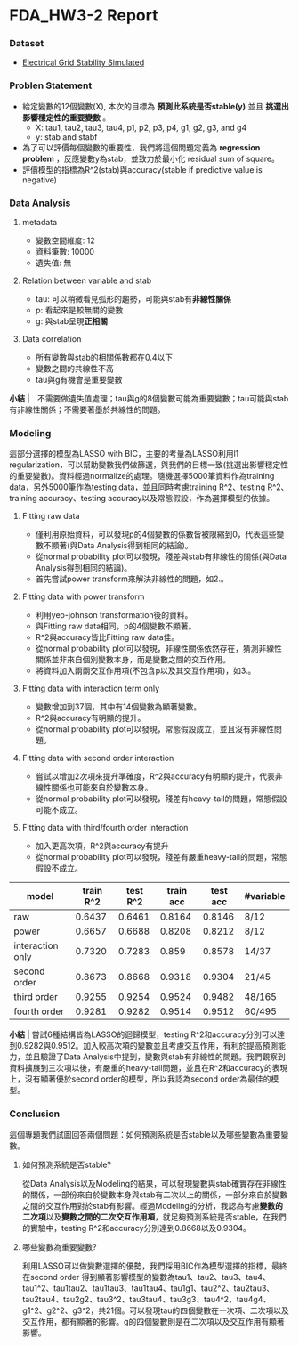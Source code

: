 # FDA_HW3-2 Report

### Dataset
- [Electrical Grid Stability Simulated](https://archive.ics.uci.edu/ml/datasets/Electrical+Grid+Stability+Simulated+Data+)

### Problen Statement
- 給定變數的12個變數(X), 本次的目標為 **預測此系統是否stable(y)** 並且 **挑選出影響穩定性的重要變數** 。
    - X: tau1, tau2, tau3, tau4, p1, p2, p3, p4, g1, g2, g3, and g4
    - y: stab and stabf
- 為了可以評價每個變數的重要性，我們將這個問題定義為 **regression problem** ，反應變數y為stab，並致力於最小化 residual sum of square。
- 評價模型的指標為R^2(stab)與accuracy(stable if predictive value is negative)

### Data Analysis
1. metadata
    - 變數空間維度: 12
    - 資料筆數: 10000
    - 遺失值: 無
    
    
2. Relation between variable and stab
    - tau: 可以稍微看見弧形的趨勢，可能與stab有**非線性關係**
    - p: 看起來是較無關的變數
    - g: 與stab呈現**正相關**


3. Data correlation
    - 所有變數與stab的相關係數都在0.4以下
    - 變數之間的共線性不高
    - tau與g有機會是重要變數
        
**小結** |　不需要做遺失值處理；tau與g的8個變數可能為重要變數；tau可能與stab有非線性關係；不需要著墨於共線性的問題。

### Modeling
這部分選擇的模型為LASSO with BIC，主要的考量為LASSO利用l1 regularization，可以幫助變數我們做篩選，與我們的目標一致(挑選出影響穩定性的重要變數)。資料經過normalize的處理。隨機選擇5000筆資料作為training data，另外5000筆作為testing data，並且同時考慮training R^2、testing R^2、training accuracy、testing accuracy以及常態假設，作為選擇模型的依據。


1. Fitting raw data
    - 僅利用原始資料，可以發現p的4個變數的係數皆被限縮到0，代表這些變數不顯著(與Data Analysis得到相同的結論)。
    - 從normal probability plot可以發現，殘差與stab有非線性的關係(與Data Analysis得到相同的結論)。
    - 首先嘗試power transform來解決非線性的問題，如2.。
    

2. Fitting data with power transform
    - 利用yeo-johnson transformation後的資料。
    - 與Fitting raw data相同，p的4個變數不顯著。
    - R^2與accuracy皆比Fitting raw data佳。
    - 從normal probability plot可以發現，非線性關係依然存在，猜測非線性關係並非來自個別變數本身，而是變數之間的交互作用。
    - 將資料加入兩兩交互作用項(不包含p以及其交互作用項)，如3.。
    
    
3. Fitting data with interaction term only
    - 變數增加到37個，其中有14個變數為顯著變數。
    - R^2與accuracy有明顯的提升。
    - 從normal probability plot可以發現，常態假設成立，並且沒有非線性問題。
    
    
4. Fitting data with second order interaction
    - 嘗試以增加2次項來提升準確度，R^2與accuracy有明顯的提升，代表非線性關係也可能來自於變數本身。
    - 從normal probability plot可以發現，殘差有heavy-tail的問題，常態假設可能不成立。
    
    
5. Fitting data with third/fourth order interaction
    - 加入更高次項，R^2與accuracy有提升
    - 從normal probability plot可以發現，殘差有嚴重heavy-tail的問題，常態假設不成立。

|model|train R^2|test R^2|train acc|test acc|#variable|
|-|-|-|-|-|-|
|raw|0.6437|0.6461|0.8164|0.8146|8/12|
|power|0.6657|0.6688|0.8208|0.8212|8/12|
|interaction only|0.7320|0.7283|0.859|0.8578|14/37|
|second order|0.8673|0.8668|0.9318|0.9304|21/45|
|third order|0.9255|0.9254|0.9524|0.9482|48/165|
|fourth order|0.9281|0.9282|0.9514|0.9512|60/495|

**小結** | 嘗試6種結構皆為LASSO的迴歸模型，testing R^2和accuracy分別可以達到0.9282與0.9512。加入較高次項的變數並且考慮交互作用，有利於提高預測能力，並且驗證了Data Analysis中提到，變數與stab有非線性的問題。我們觀察到資料擴展到三次項以後，有嚴重的heavy-tail問題，並且在R^2和accuracy的表現上，沒有顯著優於second order的模型，所以我認為second order為最佳的模型。

### Conclusion
這個專題我們試圖回答兩個問題：如何預測系統是否stable以及哪些變數為重要變數。
1. 如何預測系統是否stable?

    從Data Analysis以及Modeling的結果，可以發現變數與stab確實存在非線性的關係，一部份來自於變數本身與stab有二次以上的關係，一部分來自於變數之間的交互作用對於stab有影響。經過Modeling的分析，我認為考慮**變數的二次項**以及**變數之間的二次交互作用項**，就足夠預測系統是否stable，在我們的實驗中，testing R^2和accuracy分別達到0.8668以及0.9304。


2. 哪些變數為重要變數?

    利用LASSO可以做變數選擇的優勢，我們採用BIC作為模型選擇的指標，最終在second order 得到顯著影響模型的變數為tau1、tau2、tau3、tau4、tau1^2、tau1tau2、tau1tau3、tau1tau4、tau1g1、tau2^2、tau2tau3、tau2tau4、tau2g2、tau3^2、tau3tau4、tau3g3、tau4^2、tau4g4、g1^2、g2^2、g3^2，共21個。可以發現tau的四個變數在一次項、二次項以及交互作用，都有顯著的影響。g的四個變數則是在二次項以及交互作用有顯著影響。
